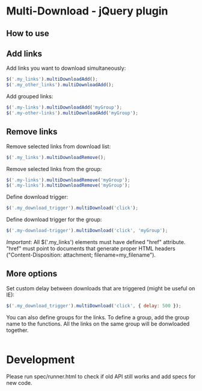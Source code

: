 Multi-Download - jQuery plugin
==============================

How to use
----------

Add links
----------

Add links you want to download simultaneously:

```javascript
$('.my_links').multiDownloadAdd();
$('.my_other_links').multiDownloadAdd();
```

Add grouped links:

```javascript
$('.my-links').multiDownloadAdd('myGroup');
$('.my-other-links').multiDownloadAdd('myGroup');
```

Remove links
------------

Remove selected links from download list:

```javascript
$('.my_links').multiDownloadRemove();
```

Remove selected links from the group:

```javascript
$('.my-links').multiDownloadRemove('myGroup');
$('.my-links').multiDownloadRemove('myGroup');
```

Define download trigger:

``` javascript
$('.my_download_trigger').multiDownload('click');
```

Define download trigger for the group:

``` javascript
$('.my-download-trigger').multiDownload('click', 'myGroup');
```

_Important_: All $('.my_links') elements must have defined "href" attribute.
"href" must point to documents that generate proper HTML headers ("Content-Disposition: attachment; filename=my_filename").


More options
------------
Set custom delay between downloads that are triggered (might be useful on IE):

``` javascript
$('.my_download_trigger').multiDownload('click', { delay: 500 });
```

You can also define groups for the links.
To define a group, add the group name to the functions. All the links on the same group will be donwloaded together.

```javascript


```


Development
===========

Please run spec/runner.html to check if old API still works and add specs for new code.
